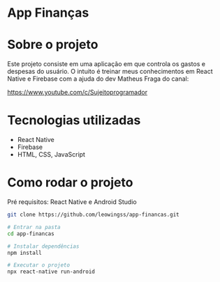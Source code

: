 # App Finanças

# Sobre o projeto

 Este projeto consiste em uma aplicação em que controla os gastos e despesas do usuário. 
 O intuito é treinar meus conhecimentos em React Native e Firebase com a ajuda do dev Matheus Fraga do canal: 

 <https://www.youtube.com/c/Sujeitoprogramador>


<!-- ## Layout Mobile  -->


# Tecnologias utilizadas 

- React Native
- Firebase
- HTML, CSS, JavaScript 

# Como rodar o projeto

Pré requisitos: React Native e Android Studio 

```bash 
git clone https://github.com/leowingss/app-financas.git

# Entrar na pasta
cd app-financas

# Instalar dependências
npm install

# Executar o projeto
npx react-native run-android

``` 